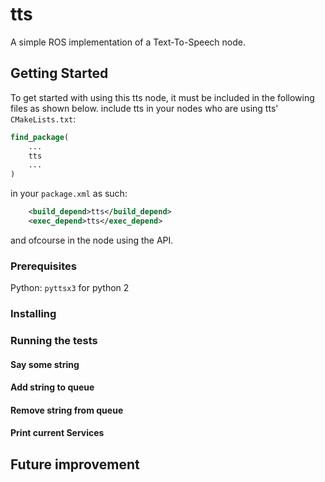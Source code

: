 # tts
A simple ROS implementation of a Text-To-Speech node.
## Getting Started
To get started with using this tts node, it must be included in the following files as shown below. 
include tts in your nodes who are using tts' ```CMakeLists.txt```:
```CMake
find_package(
	...
  	tts
	...
)
```
in your ```package.xml``` as such:
```xml
  	<build_depend>tts</build_depend>
  	<exec_depend>tts</exec_depend>
```
and ofcourse in the node using the API.
### Prerequisites
Python:
``` pyttsx3 ``` for python 2
### Installing
### Running the tests
#### Say some string
#### Add string to queue
#### Remove string from queue
#### Print current Services



## Future improvement
